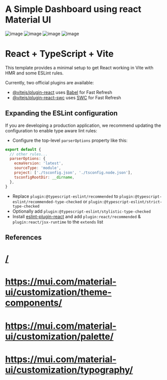 # A Simple Dashboard using react Material UI

![image](https://github.com/AlaaDuridi/muiDashboard/assets/51034664/8f57d9eb-cf2a-4562-a76a-2b859bd325b9)
![image](https://github.com/AlaaDuridi/muiDashboard/assets/51034664/3145d25e-73af-4b09-926d-245bf042569a)
![image](https://github.com/AlaaDuridi/muiDashboard/assets/51034664/aa7b26a7-3230-4258-8292-09c751304507)
![image](https://github.com/AlaaDuridi/muiDashboard/assets/51034664/e3f9be95-921e-4cf3-a490-f4db5aac88f8)

# React + TypeScript + Vite

This template provides a minimal setup to get React working in Vite with HMR and some ESLint rules.

Currently, two official plugins are available:

- [@vitejs/plugin-react](https://github.com/vitejs/vite-plugin-react/blob/main/packages/plugin-react/README.md) uses [Babel](https://babeljs.io/) for Fast Refresh
- [@vitejs/plugin-react-swc](https://github.com/vitejs/vite-plugin-react-swc) uses [SWC](https://swc.rs/) for Fast Refresh

## Expanding the ESLint configuration

If you are developing a production application, we recommend updating the configuration to enable type aware lint rules:

- Configure the top-level `parserOptions` property like this:

```js
export default {
  // other rules...
  parserOptions: {
    ecmaVersion: 'latest',
    sourceType: 'module',
    project: ['./tsconfig.json', './tsconfig.node.json'],
    tsconfigRootDir: __dirname,
  },
}
```

- Replace `plugin:@typescript-eslint/recommended` to `plugin:@typescript-eslint/recommended-type-checked` or `plugin:@typescript-eslint/strict-type-checked`
- Optionally add `plugin:@typescript-eslint/stylistic-type-checked`
- Install [eslint-plugin-react](https://github.com/jsx-eslint/eslint-plugin-react) and add `plugin:react/recommended` & `plugin:react/jsx-runtime` to the `extends` list


## References 

# [/](https://mui.com/store/previews/paperbase/)
# https://mui.com/material-ui/customization/theme-components/
# https://mui.com/material-ui/customization/palette/
# https://mui.com/material-ui/customization/typography/
